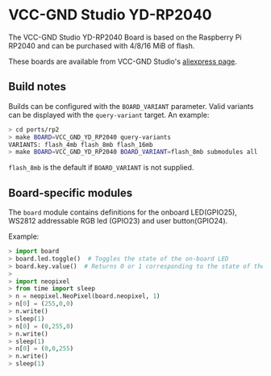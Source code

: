 # VCC-GND Studio YD-RP2040 

The VCC-GND Studio YD-RP2040 Board is based on the Raspberry Pi RP2040 and can be
purchased with 4/8/16 MiB of flash.

These boards are available from VCC-GND Studio's [aliexpress page](https://www.aliexpress.com/item/1005004004120604.html). 

## Build notes

Builds can be configured with the `BOARD_VARIANT` parameter. Valid variants
can be displayed with the `query-variant` target. An example:

```bash
> cd ports/rp2
> make BOARD=VCC_GND_YD_RP2040 query-variants
VARIANTS: flash_4mb flash_8mb flash_16mb
> make BOARD=VCC_GND_YD_RP2040 BOARD_VARIANT=flash_8mb submodules all  # Build the 8 MiB variant
```

`flash_8mb` is the default if `BOARD_VARIANT` is not supplied.

## Board-specific modules

The `board` module contains definitions for the onboard LED(GPIO25), WS2812 addressable RGB led (GPIO23) and user button(GPIO24).

Example:

```python
> import board
> board.led.toggle()  # Toggles the state of the on-board LED
> board.key.value()  # Returns 0 or 1 corresponding to the state of the user key
> 
> import neopixel
> from time import sleep
> n = neopixel.NeoPixel(board.neopixel, 1)
> n[0] = (255,0,0)
> n.write()
> sleep(1)
> n[0] = (0,255,0)
> n.write()
> sleep(1)
> n[0] = (0,0,255)
> n.write()
> sleep(1)
```
